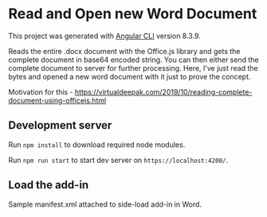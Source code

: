 # Read and Open new Word Document

This project was generated with [Angular CLI](https://github.com/angular/angular-cli) version 8.3.9.

Reads the entire .docx document with the Office.js library and gets the complete document in base64 encoded string. You can then either send the complete document to server for further processing. Here, I've just read the bytes and opened a new word document with it just to prove the concept.

Motivation for this - https://virtualdeepak.com/2019/10/reading-complete-document-using-officejs.html

## Development server

Run `npm install` to download required node modules. 

Run `npm run start` to start dev server on `https://localhost:4200/`.

## Load the add-in
Sample manifest.xml attached to side-load add-in in Word.

